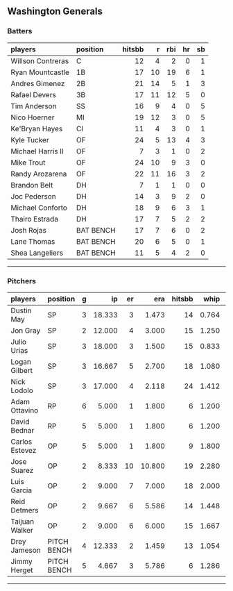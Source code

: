 ## Washington Generals

### Batters

 
|players           |position  | hitsbb|  r| rbi| hr| sb| 
|:-----------------|:---------|------:|--:|---:|--:|--:| 
|Willson Contreras |C         |     12|  4|   2|  0|  1| 
|Ryan Mountcastle  |1B        |     17| 10|  19|  6|  1| 
|Andres Gimenez    |2B        |     21| 14|   5|  1|  3| 
|Rafael Devers     |3B        |     17| 11|  12|  5|  0| 
|Tim Anderson      |SS        |     16|  9|   4|  0|  5| 
|Nico Hoerner      |MI        |     19| 12|   3|  0|  5| 
|Ke'Bryan Hayes    |CI        |     11|  4|   3|  0|  1| 
|Kyle Tucker       |OF        |     24|  5|  13|  4|  3| 
|Michael Harris II |OF        |      7|  3|   1|  0|  2| 
|Mike Trout        |OF        |     24| 10|   9|  3|  0| 
|Randy Arozarena   |OF        |     22| 11|  16|  3|  2| 
|Brandon Belt      |DH        |      7|  1|   1|  0|  0| 
|Joc Pederson      |DH        |     14|  3|   9|  2|  0| 
|Michael Conforto  |DH        |     18|  9|   6|  3|  1| 
|Thairo Estrada    |DH        |     17|  7|   5|  2|  2| 
|Josh Rojas        |BAT BENCH |     17|  7|   6|  0|  2| 
|Lane Thomas       |BAT BENCH |     20|  6|   5|  0|  1| 
|Shea Langeliers   |BAT BENCH |     11|  5|   4|  2|  0| 


* * *

### Pitchers

 
|players        |position    |  g|     ip| er|    era| hitsbb|  whip| so|  w| sv| 
|:--------------|:-----------|--:|------:|--:|------:|------:|-----:|--:|--:|--:| 
|Dustin May     |SP          |  3| 18.333|  3|  1.473|     14| 0.764| 12|  1|  0| 
|Jon Gray       |SP          |  2| 12.000|  4|  3.000|     15| 1.250| 11|  1|  0| 
|Julio Urias    |SP          |  3| 18.000|  3|  1.500|     15| 0.833| 20|  3|  0| 
|Logan Gilbert  |SP          |  3| 16.667|  5|  2.700|     18| 1.080| 20|  1|  0| 
|Nick Lodolo    |SP          |  3| 17.000|  4|  2.118|     24| 1.412| 27|  2|  0| 
|Adam Ottavino  |RP          |  6|  5.000|  1|  1.800|      6| 1.200|  7|  0|  1| 
|David Bednar   |RP          |  5|  5.000|  1|  1.800|      6| 1.200|  8|  1|  4| 
|Carlos Estevez |OP          |  5|  5.000|  1|  1.800|      9| 1.800|  7|  0|  1| 
|Jose Suarez    |OP          |  2|  8.333| 10| 10.800|     19| 2.280|  6|  0|  0| 
|Luis Garcia    |OP          |  2|  9.000|  7|  7.000|     18| 2.000|  8|  0|  0| 
|Reid Detmers   |OP          |  2|  9.667|  6|  5.586|     14| 1.448| 12|  0|  0| 
|Taijuan Walker |OP          |  2|  9.000|  6|  6.000|     15| 1.667| 10|  0|  0| 
|Drey Jameson   |PITCH BENCH |  4| 12.333|  2|  1.459|     13| 1.054| 12|  2|  1| 
|Jimmy Herget   |PITCH BENCH |  5|  4.667|  3|  5.786|      6| 1.286|  2|  0|  0| 


* * *


